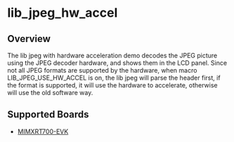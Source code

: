 # lib_jpeg_hw_accel

## Overview
The lib jpeg with hardware acceleration demo decodes the JPEG picture using the JPEG decoder hardware,
and shows them in the LCD panel. Since not all JPEG formats are supported by the hardware, when macro
LIB_JPEG_USE_HW_ACCEL is on, the lib jpeg will parse the header first, if the format is supported, it will
use the hardware to accelerate, otherwise will use the old software way.

## Supported Boards
- [MIMXRT700-EVK](../../_boards/mimxrt700evk/display_examples/lib_jpeg_hw_accel/example_board_readme.md)
